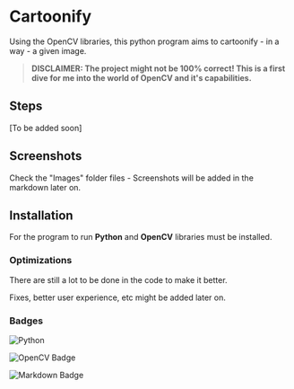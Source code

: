 # Cartoonify

Using the OpenCV libraries, this python program aims to cartoonify - in a way - a given image.


>**DISCLAIMER: The project might not be 100% correct! This is a first dive for me into the world of OpenCV and it's capabilities.**


## Steps

[To be added soon]

## Screenshots

Check the "Images" folder files - Screenshots will be added in the markdown later on.


## Installation

For the program to run <b>Python</b> and <b>OpenCV</b> libraries must be installed.
    
### Optimizations

There are still a lot to be done in the code to make it better.

Fixes, better user experience, etc might be added later on.


### Badges

![Python](https://img.shields.io/badge/python-3670A0?style=for-the-badge&logo=python&logoColor=ffdd54) 

![OpenCV Badge](https://img.shields.io/badge/OpenCV-5C3EE8?logo=opencv&logoColor=fff&style=for-the-badge)

![Markdown Badge](https://img.shields.io/badge/Markdown-000?logo=markdown&logoColor=fff&style=for-the-badge)
